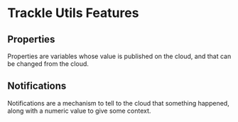 # Trackle Utils Features

## Properties

Properties are variables whose value is published on the cloud, and that can be changed from the cloud.

## Notifications

Notifications are a mechanism to tell to the cloud that something happened, along with a numeric value to give some context.
